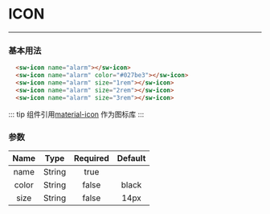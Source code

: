 # ICON
---
### 基本用法
<common-decorator>
  <sw-icon name="alarm"></sw-icon>
  <sw-icon name="alarm" color="#027be3"></sw-icon>
  <sw-icon name="alarm" size="1rem"></sw-icon>
  <sw-icon name="alarm" size="2rem"></sw-icon>
  <sw-icon name="alarm" size="3rem"></sw-icon>
</common-decorator>

``` html
  <sw-icon name="alarm"></sw-icon>
  <sw-icon name="alarm" color="#027be3"></sw-icon>
  <sw-icon name="alarm" size="1rem"></sw-icon>
  <sw-icon name="alarm" size="2rem"></sw-icon>
  <sw-icon name="alarm" size="3rem"></sw-icon>
```

::: tip 
组件引用[material-icon](https://material.io/tools/icons/) 作为图标库
:::

### 参数

Name|Type|Required|Default|
:------:|:------:|:------:|:------:|
name|String|true||
color|String|false|black|
size|String|false|14px|